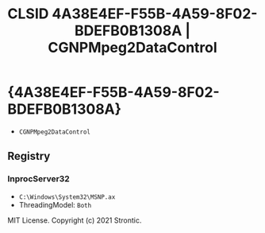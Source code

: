 ﻿---
title: "CLSID 4A38E4EF-F55B-4A59-8F02-BDEFB0B1308A | CGNPMpeg2DataControl"
excerpt: What is COM-Object CLSID 4A38E4EF-F55B-4A59-8F02-BDEFB0B1308A?
---

# {4A38E4EF-F55B-4A59-8F02-BDEFB0B1308A}

* `CGNPMpeg2DataControl`

## Registry


### InprocServer32

* `C:\Windows\System32\MSNP.ax`
* ThreadingModel: `Both`

MIT License. Copyright (c) 2021 Strontic.


